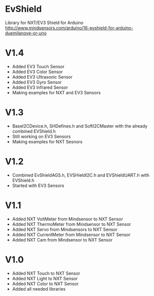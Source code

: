 # EvShield
Library for NXT/EV3 Shield for Arduino
http://www.mindsensors.com/arduino/16-evshield-for-arduino-duemilanove-or-uno

# V1.4
- Added EV3 Touch Sensor
- Added EV3 Color Sensor
- Added EV3 Ultrasonic Sensor
- Added EV3 Gyro Sensor
- Added EV3 Infrared Sensor
- Making examples for NXT and EV3 Sensors

# V1.3
- BaseI2CDevice.h, SHDefines.h and SoftI2CMaster with the already combined EVShield.h
- Still working on EV3 Sensors
- Making examples for NXT Sesnors

# V1.2
- Combined EvShieldAGS.h, EVSHieldI2C.h and EVShieldUART.h with EVShield.h
- Started with EV3 Sensors

# V1.1
- Added NXT VoltMeter from Mindsensor to NXT Sensor
- Added NXT ThermoMeter from Mindsensor to NXT Sensor
- Added NXT Servo from Mindsensors to NXT Sensor
- Added NXT CurrentMeter from Mindsensor to NXT Sensor
- Added NXT Cam from Mindsensor to NXT Sensor


# V1.0
- Added NXT Touch to NXT Sensor
- Added NXT Light to NXT Sensor
- Added NXT Color to NXT Sensor
- Added all needed libraries

